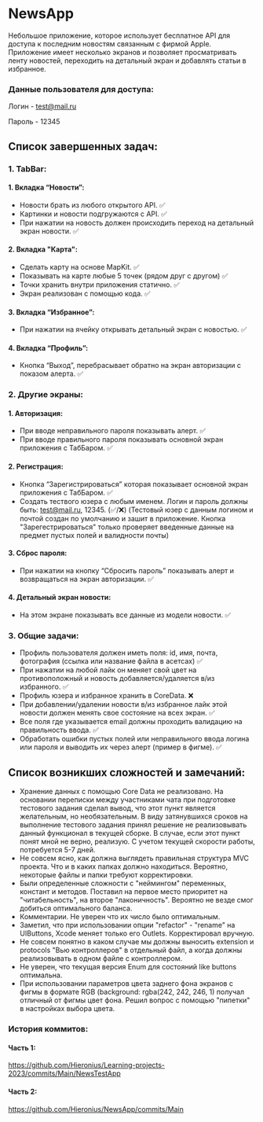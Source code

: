 # NewsApp

Небольшое приложение, которое использует бесплатное API для доступа к последним новостям связанным с фирмой Apple. Приложение имеет несколько экранов и позволяет просматривать ленту новостей, переходить на детальный экран и добавлять статьи в избранное.

### Данные пользователя для доступа:

Логин - test@mail.ru

Пароль - 12345

## Список завершенных задач:

### 1. TabBar:

#### 1. Вкладка “Новости”:

- Новости брать из любого открытого API. ✅
- Картинки и новости подгружаются с API. ✅
- При нажатии на новость должен происходить переход на детальный экран новости. ✅ 

#### 2. Вкладка "Карта":

- Сделать карту на основе MapKit. ✅
- Показывать на карте любые 5 точек (рядом друг с другом) ✅
- Точки хранить внутри приложения статично. ✅
- Экран реализован с помощью кода. ✅

#### 3. Вкладка “Избранное”:

- При нажатии на ячейку открывать детальный экран с новостью. ✅

#### 4. Вкладка “Профиль”:

- Кнопка “Выход”, перебрасывает обратно на экран авторизации с показом алерта. ✅


### 2. Другие экраны:

#### 1. Авторизация:

- При вводе неправильного пароля показывать алерт. ✅
- При вводе правильного пароля показывать основной экран приложения с ТабБаром. ✅

#### 2. Регистрация:

- Кнопка “Зарегистрироваться” которая показывает основной экран приложения с ТабБаром. ✅
- Создать тествого юзера с любым именем. Логин и пароль должны быть: test@mail.ru, 12345. (✅/❌)
(Тестовый юзер с данным логином и почтой создан по умолчанию и зашит в приложение.
Кнопка "Зарегестрироваться" только проверяет введенные данные на предмет пустых полей и валидности почты)

#### 3. Сброс пароля:

- При нажатии на кнопку “Сбросить пароль” показывать алерт и возвращаться на экран авторизации. ✅

#### 4. Детальный экран новости:

- На этом экране показывать все данные из модели новости. ✅

### 3. Общие задачи:

- Профиль пользователя должен иметь поля: id, имя, почта, фотография (ссылка или название файла в асетсах) ✅
- При нажатии на любой лайк он меняет свой цвет на противоположный и новость добавляется/удаляется в/из избранного. ✅
- Профиль юзера и избранное хранить в CoreData. ❌
- При добавлении/удалении новости в/из избранное лайк этой новости должен менять свое состояние на всех экран. ✅
- Все поля где указывается email должны проходить валидацию на правильность ввода. ✅
- Обработать ошибки пустых полей или неправильного ввода логина или пароля и выводить их через алерт (пример в фигме). ✅

## Список возникших сложностей и замечаний:

- Хранение данных с помощью Core Data не реализовано. На основании переписки между участниками чата при подготовке тестового задания сделал вывод, что этот пункт является желательным, но необязательным. В виду затянувшихся сроков на выполнение тестового задания принял решение не реализовывать данный функционал в текущей сборке. В случае, если этот пункт понят мной не верно, реализую. С учетом текущей скорости работы, потребуется 5-7 дней.
- Не совсем ясно, как должна выглядеть правильная структура MVC проекта. Что и в каких папках должно находиться. Вероятно, некоторые файлы и папки требуют корректировки.
- Были определенные сложности с "неймингом" переменных, констант и методов. Поставил на первое место приоритет на "читабельность", на второе "лаконичность". Вероятно не везде смог добиться оптимального баланса.
- Комментарии. Не уверен что их число было оптимальным. 
- Заметил, что при использовании опции "refactor" - "rename" на UIButtons, Xcode меняет только его Outlets. Корректировал вручную.
- Не совсем понятно в каком случае мы должны выносить extension и protocols "Вью контроллеров" в отдельный файл, а когда должны реализовывать в одном файле с контроллером.
- Не уверен, что текущая версия Enum для состояний like buttons оптимальна.
- При использовании параметров цвета заднего фона экранов с фигмы в формате RGB (background: rgba(242, 242, 246, 1) получал отличный от фигмы цвет фона. Решил вопрос с помощью "пипетки" в настройках выбора цвета.



### История коммитов:

#### Часть 1:
https://github.com/Hieronius/Learning-projects-2023/commits/Main/NewsTestApp

#### Часть 2:
https://github.com/Hieronius/NewsApp/commits/Main
